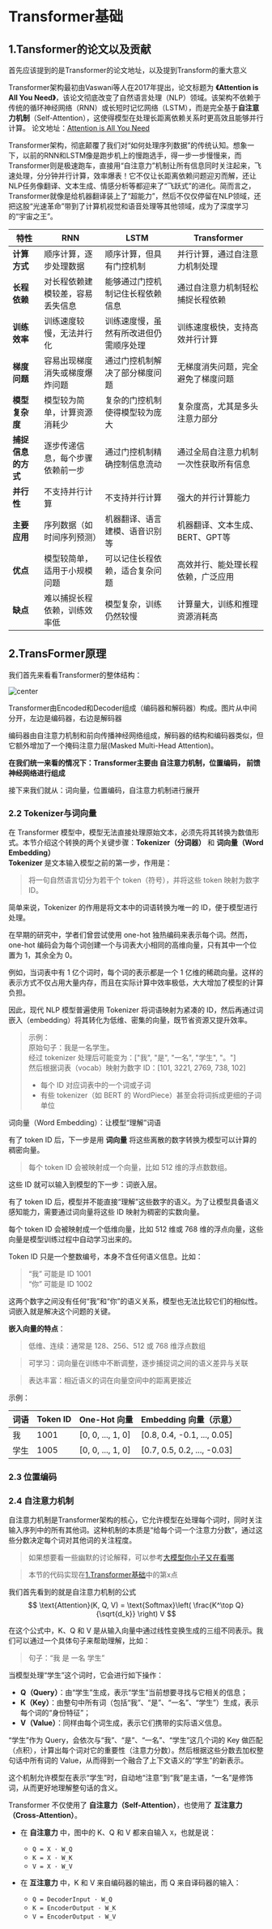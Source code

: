 # Transformer基础

## 1.Tansformer的论文以及贡献

首先应该提到的是Transformer的论文地址，以及提到Transform的重大意义

Transformer架构最初由Vaswani等人在2017年提出，论文标题为 **《Attention is All You Need》**，该论文彻底改变了自然语言处理（NLP）领域。该架构不依赖于传统的循环神经网络（RNN）或长短时记忆网络（LSTM），而是完全基于**自注意力机制**（Self-Attention），这使得模型在处理长距离依赖关系时更高效且能够并行计算。
论文地址：[Attention is All You Need](https://arxiv.org/abs/1706.03762)

Transformer架构，彻底颠覆了我们对“如何处理序列数据”的传统认知。想象一下，以前的RNN和LSTM像是跑步机上的慢跑选手，得一步一步慢慢来，而Transformer则是极速跑车，直接用“自注意力”机制让所有信息同时关注起来，飞速处理，分分钟并行计算，效率爆表！它不仅让长距离依赖问题迎刃而解，还让NLP任务像翻译、文本生成、情感分析等都迎来了“飞跃式”的进化。简而言之，Transformer就像是给机器翻译装上了“超能力”，然后不仅仅停留在NLP领域，还把这股“光速革命”带到了计算机视觉和语音处理等其他领域，成为了深度学习的“宇宙之王”。

| 特性                 | RNN                               | LSTM                              | Transformer                        |
|----------------------|-----------------------------------|-----------------------------------|------------------------------------|
| **计算方式**         | 顺序计算，逐步处理数据           | 顺序计算，但具有门控机制         | 并行计算，通过自注意力机制处理   |
| **长程依赖**         | 对长程依赖建模较差，容易丢失信息 | 能够通过门控机制记住长程依赖信息 | 通过自注意力机制轻松捕捉长程依赖 |
| **训练效率**         | 训练速度较慢，无法并行化         | 训练速度慢，虽然有所改进但仍需顺序处理 | 训练速度极快，支持高效并行计算   |
| **梯度问题**         | 容易出现梯度消失或梯度爆炸问题   | 通过门控机制解决了部分梯度问题   | 无梯度消失问题，完全避免了梯度问题 |
| **模型复杂度**       | 模型较为简单，计算资源消耗少     | 复杂的门控机制使得模型较为庞大   | 复杂度高，尤其是多头注意力部分   |
| **捕捉信息的方式**   | 逐步传递信息，每个步骤依赖前一步 | 通过门控机制精确控制信息流动     | 通过全局自注意力机制一次性获取所有信息 |
| **并行性**           | 不支持并行计算                   | 不支持并行计算                   | 强大的并行计算能力                |
| **主要应用**         | 序列数据（如时间序列预测）       | 机器翻译、语言建模、语音识别等   | 机器翻译、文本生成、BERT、GPT等 |
| **优点**             | 模型较简单，适用于小规模问题     | 可以记住长程依赖，适合复杂问题   | 高效并行、能处理长程依赖，广泛应用 |
| **缺点**             | 难以捕捉长程依赖，训练效率低     | 模型复杂，训练仍然较慢           | 计算量大，训练和推理资源消耗高   |

## 2.TransFormer原理

我们首先来看看Transformer的整体结构：

<img src="./images/Transformer.png" alt="center" style="display: block; margin: auto;" />

Transformer由Encoded和Decoder组成（编码器和解码器）构成。图片从中间分开，左边是编码器，右边是解码器

编码器由自注意力机制和前向传播神经网络组成，解码器的结构和编码器类似，但它额外增加了一个掩码注意力层(Masked Multi-Head  Attention)。

**在我们统一来看的情况下：Transformer主要由 **自注意力机制**，**位置编码**， **前馈神经网络**进行组成**

接下来我们就从：词向量，位置编码，自注意力机制进行展开

### 2.2 Tokenizer与词向量

在 Transformer 模型中，模型无法直接处理原始文本，必须先将其转换为数值形式。本节介绍这个转换的两个关键步骤：**Tokenizer（分词器）** 和 **词向量（Word Embedding）**  
**Tokenizer** 是文本输入模型之前的第一步，作用是：

> 将一句自然语言切分为若干个 token（符号），并将这些 token 映射为数字 ID。

简单来说，Tokenizer 的作用是将文本中的词语转换为唯一的 ID，便于模型进行处理。

在早期的研究中，学者们曾尝试使用 one-hot 独热编码来表示每个词。然而，one-hot 编码会为每个词创建一个与词表大小相同的高维向量，只有其中一个位置为 1，其余全为 0。

例如，当词表中有 1 亿个词时，每个词的表示都是一个 1 亿维的稀疏向量。这样的表示方式不仅占用大量内存，而且在实际计算中效率极低，大大增加了模型的计算负担。

因此，现代 NLP 模型普遍使用 Tokenizer 将词语映射为紧凑的 ID，然后再通过词嵌入（embedding）将其转化为低维、密集的向量，既节省资源又提升效率。

>示例：  
> 原始句子：我是一名学生。  
> 经过 tokenizer 处理后可能变为：["我", "是", "一名", "学生", "。"]  
> 然后根据词表（vocab）映射为数字 ID：[101, 3221, 2769, 738, 102]
> - 每个 ID 对应词表中的一个词或子词
> - 有些 tokenizer（如 BERT 的 WordPiece）甚至会将词拆成更细的子词单位

词向量（Word Embedding）：让模型“理解”词语

有了 token ID 后，下一步是用 **词向量** 将这些离散的数字转换为模型可以计算的稠密向量。

> 每个 token ID 会被映射成一个向量，比如 512 维的浮点数数组。

这些 ID 就可以输入到模型的下一步：词嵌入层。


有了 token ID 后，模型并不能直接“理解”这些数字的语义。为了让模型具备语义感知能力，需要通过词向量将这些 ID 映射为稠密的实数向量。

每个 token ID 会被映射成一个低维向量，比如 512 维或 768 维的浮点向量，这些向量是模型训练过程中自动学习出来的。

Token ID 只是一个整数编号，本身不含任何语义信息。比如：

>“我” 可能是 ID 1001   
>“你” 可能是 ID 1002

这两个数字之间没有任何“我”和“你”的语义关系，模型也无法比较它们的相似性。词嵌入就是解决这个问题的关键。

**嵌入向量的特点**：  
>低维、连续：通常是 128、256、512 或 768 维浮点数组

>可学习：词向量在训练中不断调整，逐步捕捉词之间的语义差异与关联

>表达丰富：相近语义的词在向量空间中的距离更接近

示例：

| 词语 | Token ID | One-Hot 向量         | Embedding 向量（示意）             |
| -- | -------- | ------------------ | ---------------------------- |
| 我  | 1001     | \[0, 0, ..., 1, 0] | \[0.8, 0.4, -0.1, ..., 0.05] |
| 学生 | 1005     | \[0, 0, ..., 1, 0] | \[0.7, 0.5, 0.2, ..., -0.03] |


### 2.3 位置编码

### 2.4 自注意力机制

自注意力机制是Transformer架构的核心，它允许模型在处理每个词时，同时关注输入序列中的所有其他词。这种机制的本质是“给每个词一个注意力分数”，通过这些分数决定每个词对其他词的关注程度。

> 如果想要看一些幽默的讨论解释，可以参考[大模型你小子又在看哪](../0.关于大模型的一点哲学/2.大模型你小子又在看哪.md)

> 本节的代码实现在[1.Transformer基础](1.transformer基础.ipynb)中的第x点

我们首先看到的就是自注意力机制的公式
$$
\text{Attention}(K, Q, V) = \text{Softmax}\left( \frac{K^\top Q}{\sqrt{d_k}} \right) V
$$

在这个公式中，K、Q 和 V 是从输入向量中通过线性变换生成的三组不同表示。我们可以通过一个具体句子来帮助理解，比如：

> 句子：“我 是 一名 学生”

当模型处理“学生”这个词时，它会进行如下操作：

- **Q（Query）**：由“学生”生成，表示“学生”当前想要寻找与它相关的信息；
- **K（Key）**：由整句中所有词（包括“我”、“是”、“一名”、“学生”）生成，表示每个词的“身份特征”；
- **V（Value）**：同样由每个词生成，表示它们携带的实际语义信息。

“学生”作为 Query，会依次与“我”、“是”、“一名”、“学生”这几个词的 Key 做匹配（点积），计算出每个词对它的重要性（注意力分数）。然后根据这些分数去加权整句话中所有词的 Value，从而得到一个融合了上下文语义的“学生”的新表示。

这个机制允许模型在表示“学生”时，自动地“注意”到“我”是主语，“一名”是修饰词，从而更好地理解整句话的含义。


Transformer 不仅使用了 **自注意力（Self-Attention）**，也使用了 **互注意力（Cross-Attention）**。

- 在 **自注意力** 中，图中的 K、Q 和 V 都来自输入 `X`，也就是说：
  - `Q = X · W_Q`
  - `K = X · W_K`
  - `V = X · W_V`

- 在 **互注意力** 中，K 和 V 来自编码器的输出，而 Q 来自译码器的输入：
  - `Q = DecoderInput · W_Q`
  - `K = EncoderOutput · W_K`
  - `V = EncoderOutput · W_V`







